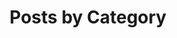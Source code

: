 ---
permalink: /blog/categories/
title: "Posts by Category"
layout: categories
author_profile: true
---